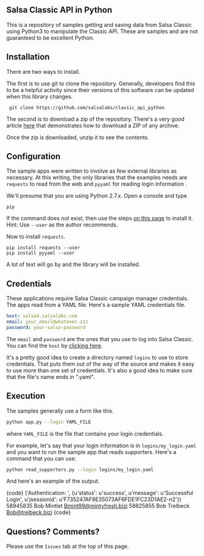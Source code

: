 ## Salsa Classic API in Python

This is a repository of samples getting and saving data from Salsa Classic using
Python3 to manipulate the Classic API.  These are samples and are not guaranteed
to be excellent Python.

## Installation

There are two ways to install.

The first is to use git to clone the repository.  Generally, developers find this to
be a helpful activity since their versions of this software can be updated when this
library changes.

``` git clone https://github.com/salsalabs/classic_api_python```

The second is to download a zip of the repository.  There's a very good article [here](https://stackoverflow.com/questions/6466945/fastest-way-to-download-a-github-project/19528227) that
demonstrates how to download a ZIP of any archive.

Once the zip is downloaded, unzip it to see the contents.

## Configuration

The sample apps were written to involve as few external libraries as necessary.  At this
writing, the only libraries that the examples needs are `requests` to read from the web and
`pyyaml` for reading login information .

We'll presume that you are using Python 2.7.x.  Open a console and type

```pip```

If the command does not exist, then use the steps [on this page](https://gist.github.com/haircut/14705555d58432a5f01f9188006a04ed)
to install it.  Hint:  Use `--user` as the author recommends.

Now to install `requests`.
```
pip install requests --user
pip install pyyaml --user
```
A lot of text will go by and the library will be installed.

## Credentials

These applications require Salsa Classic campaign manager credentials.  The apps read from a YAML file.
Here's a sample YAML credentials file.

```yaml
host: salsa4.salsalabs.com
email: your_email@whatever.zzz
password: your-salsa-password
```

The `email` and `password` are the ones that you use to log into Salsa Classic.  You can find the `host`
by [clicking here](https://help.salsalabs.com/hc/en-us/articles/115000341773-Salsa-Application-Program-Interface-API-#api_host).

It's a pretty good idea to create a directory named `logins` to use to store credentials.  That puts them out of the way of the source and makes it easy to use more than one set of credentials.  It's also a good idea to make sure that the file's name ends in ".yaml".  

## Execution

The samples generally use a form like this.

```bash
python app.py --login YAML_FILE
```

where `YAML_FILE` is the file that contains your login credentials.

For example, let's say that your login information is in `logins/my_login.yaml` and you want to run the sample app that reads supporters.  Here's a command that you can use:

```bash
python read_supporters.py --login logins/my_login.yaml
```
And here's an example of the output.

{code}
('Authentication: ', {u'status': u'success', u'message': u'Successful Login', u'jsessionid': u'F735247AF8E35073AF6FDE1FC23D1AE2-n2'})
58945835  Bob        Mintlet     Bmint99@mintyfresh.bizi
58825855  Bob        Trelbeck   Bob@trelbeck.bizi
{code}

## Questions?  Comments?

Please use the `Issues` tab at the top of this page.
